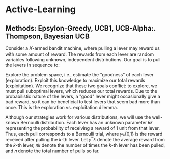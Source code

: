 # Active-Learning
## Methods: Epsylon-Greedy, UCB1, UCB-Alpha:. Thompson, Bayesian UCB



Consider a 
𝐾-armed bandit machine, where pulling a lever may reward us with some amount of reward. The rewards from each lever are random variables following unknown, independent distributions. Our goal is to pull the levers in sequence to:

Explore the problem space, i.e., estimate the "goodness" of each lever (exploration).
Exploit this knowledge to maximize our total rewards (exploitation).
We recognize that these two goals conflict: to explore, we must pull suboptimal levers, which reduces our total rewards. Due to the probabilistic nature of the levers, a "good" lever might occasionally give a bad reward, so it can be beneficial to test levers that seem bad more than once. This is the exploration vs. exploitation dilemma.

Although our strategies work for various distributions, we will use the well-known Bernoulli distribution. Each lever has an unknown parameter 
𝜃𝑘 representing the probability of receiving a reward of 1 unit from that lever. Thus, each pull corresponds to a Bernoulli trial, where 
𝑦∈{0,1} is the reward received after pulling the 𝑘-th lever. Let 𝑦‾𝑘 denote the average reward from the 𝑘-th lever, 𝑛𝑘 denote the number of times the 
𝑘-th lever has been pulled, and 𝑛 denote the total number of pulls so far.
